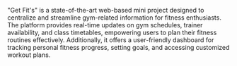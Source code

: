 "Get Fit's" is a state-of-the-art web-based mini project designed to centralize and streamline gym-related information for fitness enthusiasts. The platform provides real-time updates on gym schedules, trainer availability, and class timetables, empowering users to plan their fitness routines effectively. Additionally, it offers a user-friendly dashboard for tracking personal fitness progress, setting goals, and accessing customized workout plans.
